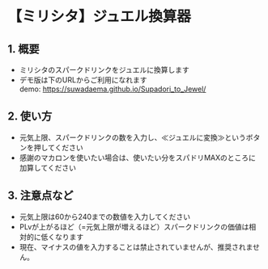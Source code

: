 # 【ミリシタ】ジュエル換算器

## 1. 概要
+ ミリシタのスパークドリンクをジュエルに換算します
+ デモ版は下のURLからご利用になれます  
demo: https://suwadaema.github.io/Supadori_to_Jewel/


## 2. 使い方
+ 元気上限、スパークドリンクの数を入力し、≪ジュエルに変換≫というボタンを押してください
+ 感謝のマカロンを使いたい場合は、使いたい分をスパドリMAXのところに加算してください


## 3. 注意点など  
+ 元気上限は60から240までの数値を入力してください    
+ PLvが上がるほど（=元気上限が増えるほど）スパークドリンクの価値は相対的に低くなります
+ 現在、マイナスの値を入力することは禁止されていませんが、推奨されません。

